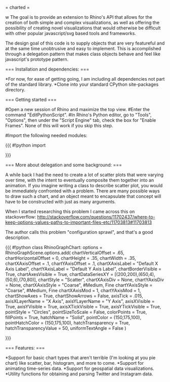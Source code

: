 = charted =

w
  The goal is to
provide an extension to Rhino's API that allows for the creation of both simple and complex
visualizations, as well as offering the possibility of creating novel visualizations that would
otherwise be difficult with other popular javascript/svg based tools and frameworks.

The design goal of this code is to supply objects that are very featureful and at the same time 
unobtrusive and easy to implement.  This is accomplished through a delegation pattern that makes 
class objects behave and feel like javascript's prototype pattern.

=== Installation and dependencies: ===

*For now, for ease of getting going, I am including all dependencies not part
of the standard library.
*Clone into your standard CPython site-packages directory.

=== Getting started ===

#Open a new session of Rhino and maximize the top view.
#Enter the command "EditPythonScript".
#In Rhino's Python editor, go to "Tools", "Options", then under the "Script
Engine" tab, check the box for "Enable Frames".  None of this will work if
you skip this step.

#Import the following needed modules:

{{{
    #!python
    import 

}}}


=== More about delegation and some background: ===

A while back I had the need to create a lot of scatter plots that were varying over time, with the 
intent to eventually composite them together into an animation.  If you imagine writing a class to describe 
scatter plot, you would be immediately confronted with a problem.  There are many possible ways to draw
such a chart, and an object meant to encapsulate that concept will have to be constructed with just as many 
arguments.

When I started researching this problem I came across this on stackoverflow:  http://stackoverflow.com/questions/11702437/where-to-keep-options-values-paths-to-important-files-etc/11703813#11703813

The author calls this problem "configuration sprawl", and that's a good description.

{{{
#!python
class RhinoGraphChart:
    options = RhinoGraphScene.options.add(
                                        chartVerticalOffset = .65,
                                        chartHorizontalOffset = 0,
                                        chartHeight = .35,
                                        chartWidth = .35,
                                        chartXAxisOffset = .1,
                                        chartYAxisOffset = .1,
                                        chartXAxisLabel = "Default X Axis Label",
                                        chartYAxisLabel = "Default Y Axis Label",
                                        chartBorderVisible = True,
                                        chartAxesVisible = True,
                                        chartDataSeriesXY = [(200,200),(650,4),(50,6),(70,80)],
                                        chartStyle = "Scatter",
                                        chartXAxisDiv = None,
                                        chartYAxisDiv = None,
                                        chartXAxisStyle = "Coarse", #Medium, Fine
                                        chartYAxisStyle = "Coarse", #Medium, Fine
                                        chartXAxisMod = 1,
                                        chartYAxisMod = 1,
                                        chartShowAxes = True,
                                        chartShowArrows = False,
                                        axisTick = .015,
                                        axisXLayerName = "X Axis",
                                        axisYLayerName = "Y Axis",
                                        axisXVisible = True,
                                        axisYVisible = True,
                                        axisXTickVisible = True,
                                        axisYTickVisible = True,
                                        pointStyle = "Circles",
                                        pointSizeToScale = False,
                                        colorPoints = True,
                                        fillPoints = True,
                                        hatchName = "Solid",
                                        pointColor = (150,175,100),
                                        pointHatchColor = (150,175,100),
                                        hatchTransparency = True,
                                        hatchTransparencyValue = 50,
                                        uniformTextAngle = False
                                        )

}}}


=== Features: ===

*Support for basic chart types that aren't terrible (I'm looking at you pie chart) like scatter, bar, histogram, and more to come.
*Support for animating time-series data.
*Support for geospatial data visualizations.
*Utility functions for obtaining and parsing Twitter and Instagram data.





